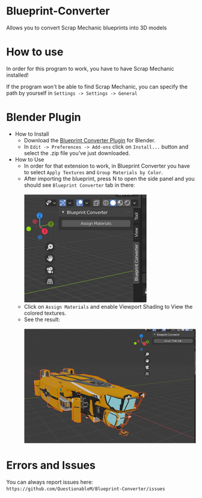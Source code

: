 # Blueprint-Converter
Allows you to convert Scrap Mechanic blueprints into 3D models

# How to use
In order for this program to work, you have to have Scrap Mechanic installed!

If the program won't be able to find Scrap Mechanic, you can specify the path by yourself in `Settings -> Settings -> General`

# Blender Plugin
- How to Install
    - Download the [Blueprint Converter Plugin](https://github.com/QuestionableM/Blueprint-Converter/blob/main/Blender%20Plugin.zip) for Blender.
    - In `Edit -> Preferences -> Add-ons` click on `Install...` button and select the .zip file you've just downloaded.
- How to Use
    - In order for that extension to work, in Blueprint Converter you have to select `Apply Textures` and `Group Materials by Color`.
    - After importing the blueprint, press N to open the side panel and you should see `Blueprint Converter` tab in there:
    <br/><br/>
    ![Guide 1](https://github.com/QuestionableM/Blueprint-Converter/blob/main/Images/BlenderExtension_Guide1.png)
    - Click on `Assign Materials` and enable Viewport Shading to View the colored textures.
    - See the result:
    <br/><br/>
    ![Guide 2](https://github.com/QuestionableM/Blueprint-Converter/blob/main/Images/BlenderExtension_Guide2.png)

# Errors and Issues
You can always report issues here:
`https://github.com/QuestionableM/Blueprint-Converter/issues`
